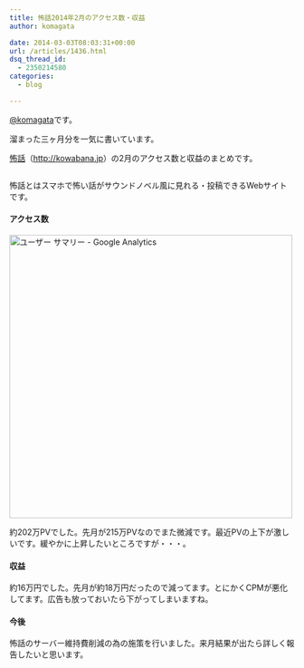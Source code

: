 ```yaml
---
title: 怖話2014年2月のアクセス数・収益
author: komagata

date: 2014-03-03T08:03:31+00:00
url: /articles/1436.html
dsq_thread_id:
  - 2350214580
categories:
  - blog

---
```

[@komagata][1]です。

溜まった三ヶ月分を一気に書いています。

<a title="怖話" href="http://kowabana.jp" target="_blank">怖話</a>（<a title="怖話" href="http://kowabana.jp" target="_blank">http://kowabana.jp</a>）の2月のアクセス数と収益のまとめです。

<p class="center">
  <a href="http://kowabana.jp"><img alt="" src="https://lh4.googleusercontent.com/-8-pkth8ETpA/UYjg32awOAI/AAAAAAAADKg/0h8DP9Cg4CQ/s400/Screen%2520Shot%25202013-05-07%2520at%25208.08.34%2520PM.png" /></a>
</p>

怖話とはスマホで怖い話がサウンドノベル風に見れる・投稿できるWebサイトです。

#### アクセス数

<p class="center">
  <img alt="ユーザー サマリー - Google Analytics" src="http://gyazo.com/bd1ca3c87aec9aa672717d5eb6a53d75.png" width="500px" />
</p>

約202万PVでした。先月が215万PVなのでまた微減です。最近PVの上下が激しいです。緩やかに上昇したいところですが・・・。

#### 収益

約16万円でした。先月が約18万円だったので減ってます。とにかくCPMが悪化してます。広告も放っておいたら下がってしまいますね。

#### 今後

怖話のサーバー維持費削減の為の施策を行いました。来月結果が出たら詳しく報告したいと思います。

 [1]: http://twitter.com/komagata